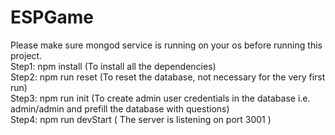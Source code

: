 # ESPGame
Please make sure mongod service is running on your os before running this project.
<br>
Step1: npm install (To install all the dependencies)
<br>
Step2: npm run reset (To reset the database, not necessary for the very first run)
<br>
Step3: npm run init (To create admin user credentials in the database i.e. admin/admin and prefill the database with questions)
<br>
Step4: npm run devStart ( The server is listening on port 3001 )
<br>

